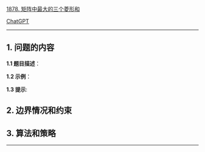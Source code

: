[1878. 矩阵中最大的三个菱形和](https://leetcode.cn/problems/get-biggest-three-rhombus-sums-in-a-grid)

[ChatGPT](chat.openai.com)

---

## 1. 问题的内容
**1.1 题目描述**：

**1.2 示例**：

**1.3 提示**:

## 2. 边界情况和约束


## 3. 算法和策略

---

